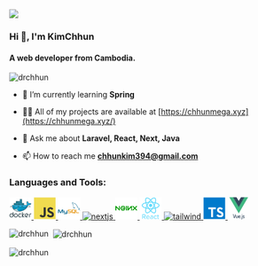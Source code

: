 <!-- <img align="center" src="https://mir-s3-cdn-cf.behance.net/project_modules/2800_opt_1/7fc398155291877.635178d7edef1.jpg"> -->
<img align="center" src="https://mir-s3-cdn-cf.behance.net/project_modules/2800_opt_1/843be6165567593.6409ab39bd73a.jpg">
<!-- https://mir-s3-cdn-cf.behance.net/project_modules/max_3840/4d041c141278937.62507d69c864e.png -->
<h3 align="left">Hi 👋, I'm KimChhun</h3>
<h4 align="left">A web developer from Cambodia.</h4>
<!-- https://e1.pxfuel.com/desktop-wallpaper/774/739/desktop-wallpaper-64-bit-32-bit.jpg -->

<p align="left"> 
  <img src="https://komarev.com/ghpvc/?username=drchhun&label=Profile%20views&color=0e75b6&style=flat" alt="drchhun" /> 
</p>

<!--
<p align="left"> 
  <a href="https://github.com/ryo-ma/github-profile-trophy">
    <img src="https://github-profile-trophy.vercel.app/?username=drchhun" alt="drchhun" />
  </a> 
</p>
-->

- 🌱 I’m currently learning **Spring**

- 👨‍💻 All of my projects are available at [https://chhunmega.xyz](https://chhunmega.xyz/)

- 💬 Ask me about **Laravel, React, Next, Java**

- 📫 How to reach me **chhunkim394@gmail.com**

<h3 align="left">Languages and Tools:</h3>
<p align="left"> 
  <a href="https://www.docker.com/" target="_blank" rel="noreferrer"> 
    <img src="https://raw.githubusercontent.com/devicons/devicon/master/icons/docker/docker-original-wordmark.svg" alt="docker" width="40" height="40"/> 
  </a> 
  <a href="https://developer.mozilla.org/en-US/docs/Web/JavaScript" target="_blank" rel="noreferrer"> 
    <img src="https://raw.githubusercontent.com/devicons/devicon/master/icons/javascript/javascript-original.svg" alt="javascript" width="40" height="40"/> 
  </a>
  <a href="https://www.mysql.com/" target="_blank" rel="noreferrer"> 
    <img src="https://raw.githubusercontent.com/devicons/devicon/master/icons/mysql/mysql-original-wordmark.svg" alt="mysql" width="40" height="40"/> 
  </a> 
  <a href="https://nextjs.org/" target="_blank" rel="noreferrer"> 
    <img src="https://cdn.worldvectorlogo.com/logos/nextjs-2.svg" alt="nextjs" width="40" height="40"/> 
  </a> 
  <a href="https://www.nginx.com" target="_blank" rel="noreferrer"> 
    <img src="https://raw.githubusercontent.com/devicons/devicon/master/icons/nginx/nginx-original.svg" alt="nginx" width="40" height="40"/> 
  </a> 
<!--   <a href="https://www.php.net" target="_blank" rel="noreferrer"> 
    <img src="https://raw.githubusercontent.com/devicons/devicon/master/icons/php/php-original.svg" alt="php" width="40" height="40"/> 
  </a>  -->
  <a href="https://reactjs.org/" target="_blank" rel="noreferrer"> 
    <img src="https://raw.githubusercontent.com/devicons/devicon/master/icons/react/react-original-wordmark.svg" alt="react" width="40" height="40"/> 
  </a> 
  <a href="https://tailwindcss.com/" target="_blank" rel="noreferrer"> 
    <img src="https://www.vectorlogo.zone/logos/tailwindcss/tailwindcss-icon.svg" alt="tailwind" width="40" height="40"/> 
  </a> 
  <a href="https://www.typescriptlang.org/" target="_blank" rel="noreferrer"> 
    <img src="https://raw.githubusercontent.com/devicons/devicon/master/icons/typescript/typescript-original.svg" alt="typescript" width="40" height="40"/> 
  </a> 
  <a href="https://vuejs.org/" target="_blank" rel="noreferrer"> 
    <img src="https://raw.githubusercontent.com/devicons/devicon/master/icons/vuejs/vuejs-original-wordmark.svg" alt="vuejs" width="40" height="40"/>
  </a> 
</p>

<p>
  <img align="left" src="https://github-readme-stats.vercel.app/api/top-langs?username=drchhun&show_icons=true&locale=en&layout=compact" alt="drchhun" />
</p>

<p>&nbsp;
  <img align="center" src="https://github-readme-stats.vercel.app/api?username=drchhun&show_icons=true&locale=en" alt="drchhun" />
</p>

<p>
  <img align="center" src="https://github-readme-streak-stats.herokuapp.com/?user=drchhun&" alt="drchhun" />
</p>
